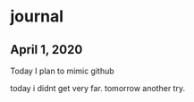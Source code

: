 # journal

## April 1, 2020

Today I plan to mimic github

today i didnt get very far. tomorrow another try.